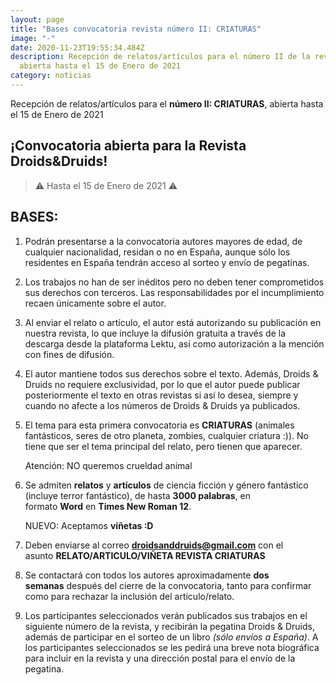 ```yaml
---
layout: page
title: "Bases convocatoria revista número II: CRIATURAS"
image: "-"
date: 2020-11-23T19:55:34.484Z
description: Recepción de relatos/artículos para el número II de la revista,
  abierta hasta el 15 de Enero de 2021
category: noticias
---
```

Recepción de relatos/artículos para el **número II: CRIATURAS**, abierta hasta el 15 de Enero de 2021

## ¡Convocatoria abierta para la Revista Droids&Druids!

> ⚠️ Hasta el 15 de Enero de 2021 ⚠️

## BASES:

1. Podrán presentarse a la convocatoria autores mayores de edad, de cualquier nacionalidad, residan o no en España, aunque sólo los residentes en España tendrán acceso al sorteo y envío de pegatinas.
2. Los trabajos no han de ser inéditos pero no deben tener comprometidos sus derechos con terceros. Las responsabilidades por el incumplimiento recaen únicamente sobre el autor.
3. Al enviar el relato o artículo, el autor está autorizando su publicación en nuestra revista, lo que incluye la difusión gratuita a través de la descarga desde la plataforma Lektu, así como autorización a la mención con fines de difusión.
4. El autor mantiene todos sus derechos sobre el texto. Además, Droids & Druids no requiere exclusividad, por lo que el autor puede publicar posteriormente el texto en otras revistas si así lo desea, siempre y cuando no afecte a los números de Droids & Druids ya publicados.
5. El tema para esta primera convocatoria es **CRIATURAS** (animales fantásticos, seres de otro planeta, zombies, cualquier criatura :)). No tiene que ser el tema principal del relato, pero tienen que aparecer.

   Atención: NO queremos crueldad animal 
6. Se admiten **relatos** y **artículos** de ciencia ficción y género fantástico (incluye terror fantástico), de hasta **3000 palabras**, en formato **Word** en **Times New Roman 12**. 

   NUEVO: Aceptamos **viñetas :D** 
7. Deben enviarse al correo **droidsanddruids@gmail.com** con el asunto **RELATO/ARTICULO/VIÑETA REVISTA CRIATURAS**
8. Se contactará con todos los autores aproximadamente **dos semanas** después del cierre de la convocatoria, tanto para confirmar como para rechazar la inclusión del artículo/relato.
9. Los participantes seleccionados verán publicados sus trabajos en el siguiente número de la revista, y recibirán la pegatina Droids & Druids, además de participar en el sorteo de un libro *(sólo envíos a España)*. A los participantes seleccionados se les pedirá una breve nota biográfica para incluir en la revista y una dirección postal para el envío de la pegatina.